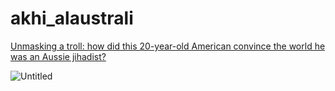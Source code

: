 # akhi_alaustrali

[Unmasking a troll: how did this 20-year-old American convince the world he was an Aussie jihadist?](https://web.archive.org/web/20160810074924/http://www.smh.com.au/national/unmasking-a-troll-aussie-jihadist-australi-witness-a-20yearold-american-nerd-20150909-gjil47.html)

![Untitled](akhi_alaustrali%20a9f2dd9ac14d4912bd20e327cfae4a06/Untitled.png)